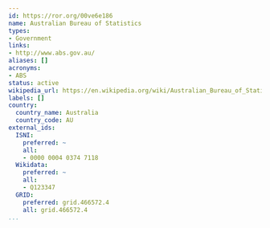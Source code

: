 ```yaml
---
id: https://ror.org/00ve6e186
name: Australian Bureau of Statistics
types:
- Government
links:
- http://www.abs.gov.au/
aliases: []
acronyms:
- ABS
status: active
wikipedia_url: https://en.wikipedia.org/wiki/Australian_Bureau_of_Statistics
labels: []
country:
  country_name: Australia
  country_code: AU
external_ids:
  ISNI:
    preferred: ~
    all:
    - 0000 0004 0374 7118
  Wikidata:
    preferred: ~
    all:
    - Q123347
  GRID:
    preferred: grid.466572.4
    all: grid.466572.4
...
```

